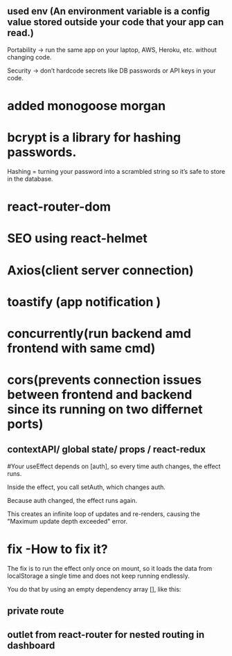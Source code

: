 ## used env (An environment variable is a config value stored outside your code that your app can read.)
Portability → run the same app on your laptop, AWS, Heroku, etc. without changing code.

Security → don’t hardcode secrets like DB passwords or API keys in your code.


# added monogoose morgan

# bcrypt is a library for hashing passwords.

Hashing = turning your password into a scrambled string so it’s safe to store in the database.

# react-router-dom


# SEO using react-helmet

# Axios(client server connection)
#  toastify (app notification )
# concurrently(run backend amd frontend with same cmd)
# cors(prevents connection issues between frontend and backend since its running on two differnet ports)


## contextAPI/ global state/ props / react-redux




#Your useEffect depends on [auth], so every time auth changes, the effect runs.

Inside the effect, you call setAuth, which changes auth.

Because auth changed, the effect runs again.

This creates an infinite loop of updates and re-renders, causing the "Maximum update depth exceeded" error.
# fix -How to fix it?

The fix is to run the effect only once on mount, so it loads the data from localStorage a single time and does not keep running endlessly.

You do that by using an empty dependency array [], like this:

## private route

## outlet from react-router for nested routing in dashboard